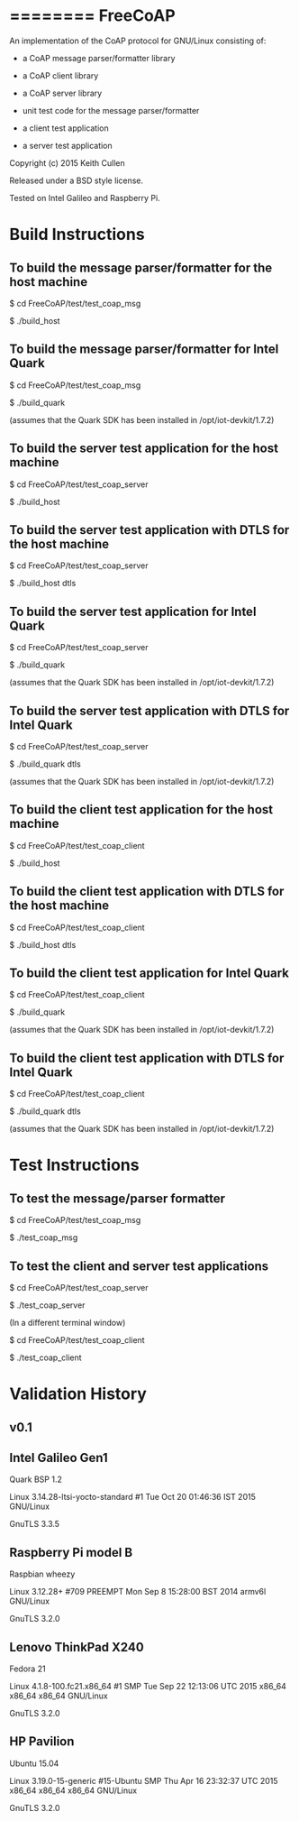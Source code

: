 ========
FreeCoAP
========

An implementation of the CoAP protocol for GNU/Linux consisting of:

- a CoAP message parser/formatter library

- a CoAP client library

- a CoAP server library

- unit test code for the message parser/formatter

- a client test application

- a server test application

Copyright (c) 2015 Keith Cullen

Released under a BSD style license.

Tested on Intel Galileo and Raspberry Pi.


Build Instructions
=================

To build the message parser/formatter for the host machine
----------------------------------------------------------

$ cd FreeCoAP/test/test_coap_msg

$ ./build_host

To build the message parser/formatter for Intel Quark
-----------------------------------------------------

$ cd FreeCoAP/test/test_coap_msg

$ ./build_quark

(assumes that the Quark SDK has been installed in /opt/iot-devkit/1.7.2)

To build the server test application for the host machine
---------------------------------------------------------

$ cd FreeCoAP/test/test_coap_server

$ ./build_host

To build the server test application with DTLS for the host machine
-------------------------------------------------------------------

$ cd FreeCoAP/test/test_coap_server

$ ./build_host dtls

To build the server test application for Intel Quark
----------------------------------------------------

$ cd FreeCoAP/test/test_coap_server

$ ./build_quark

(assumes that the Quark SDK has been installed in /opt/iot-devkit/1.7.2)

To build the server test application with DTLS for Intel Quark
--------------------------------------------------------------

$ cd FreeCoAP/test/test_coap_server

$ ./build_quark dtls

(assumes that the Quark SDK has been installed in /opt/iot-devkit/1.7.2)

To build the client test application for the host machine
---------------------------------------------------------

$ cd FreeCoAP/test/test_coap_client

$ ./build_host

To build the client test application with DTLS for the host machine
-------------------------------------------------------------------

$ cd FreeCoAP/test/test_coap_client

$ ./build_host dtls

To build the client test application for Intel Quark
----------------------------------------------------

$ cd FreeCoAP/test/test_coap_client

$ ./build_quark

(assumes that the Quark SDK has been installed in /opt/iot-devkit/1.7.2)

To build the client test application with DTLS for Intel Quark
--------------------------------------------------------------

$ cd FreeCoAP/test/test_coap_client

$ ./build_quark dtls

(assumes that the Quark SDK has been installed in /opt/iot-devkit/1.7.2)


Test Instructions
=================

To test the message/parser formatter
------------------------------------

$ cd FreeCoAP/test/test_coap_msg

$ ./test_coap_msg

To test the client and server test applications
-----------------------------------------------

$ cd FreeCoAP/test/test_coap_server

$ ./test_coap_server

(In a different terminal window)

$ cd FreeCoAP/test/test_coap_client

$ ./test_coap_client


Validation History
==================

v0.1
----

Intel Galileo Gen1
------------------
Quark BSP 1.2

Linux 3.14.28-ltsi-yocto-standard #1 Tue Oct 20 01:46:36 IST 2015 GNU/Linux

GnuTLS 3.3.5

Raspberry Pi model B
--------------------
Raspbian wheezy

Linux 3.12.28+ #709 PREEMPT Mon Sep 8 15:28:00 BST 2014 armv6l GNU/Linux

GnuTLS 3.2.0

Lenovo ThinkPad X240
--------------------
Fedora 21

Linux 4.1.8-100.fc21.x86_64 #1 SMP Tue Sep 22 12:13:06 UTC 2015 x86_64 x86_64 x86_64 GNU/Linux

GnuTLS 3.2.0

HP Pavilion
-----------
Ubuntu 15.04

Linux 3.19.0-15-generic #15-Ubuntu SMP Thu Apr 16 23:32:37 UTC 2015 x86_64 x86_64 x86_64 GNU/Linux

GnuTLS 3.2.0

